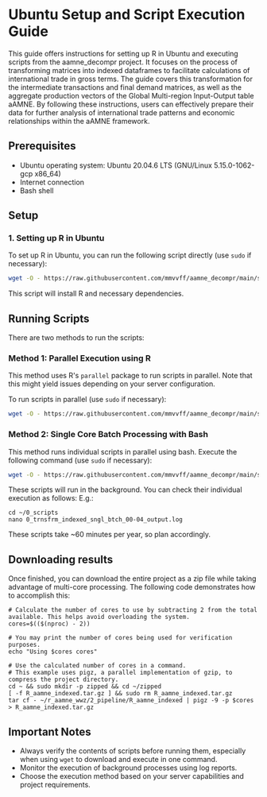 # Ubuntu Setup and Script Execution Guide

This guide offers instructions for setting up R in Ubuntu and executing scripts from the aamne_decompr project. It focuses on the process of transforming matrices into indexed dataframes to facilitate calculations of international trade in gross terms. The guide covers this transformation for the intermediate transactions and final demand matrices, as well as the aggregate production vectors of the Global Multi-region Input-Output table aAMNE. By following these instructions, users can effectively prepare their data for further analysis of international trade patterns and economic relationships within the aAMNE framework.

## Prerequisites

- Ubuntu operating system: Ubuntu 20.04.6 LTS (GNU/Linux 5.15.0-1062-gcp x86_64)
- Internet connection
- Bash shell

## Setup

### 1. Setting up R in Ubuntu

To set up R in Ubuntu, you can run the following script directly (use `sudo` if necessary):

```bash
wget -O - https://raw.githubusercontent.com/mmvvff/aamne_decompr/main/src/0_ubuntu_example_run/0_ubuntu_setup_rserver.bash | bash
```

This script will install R and necessary dependencies.

## Running Scripts

There are two methods to run the scripts:

### Method 1: Parallel Execution using R

This method uses R's `parallel` package to run scripts in parallel. Note that this might yield issues depending on your server configuration.

To run scripts in parallel (use `sudo` if necessary):

```bash
wget -O - https://raw.githubusercontent.com/mmvvff/aamne_decompr/main/src/0_ubuntu_example_run/2_ubuntu_eg_indexed_prll.bash | bash
```

### Method 2: Single Core Batch Processing with Bash

This method runs individual scripts in parallel using bash. Execute the following command (use `sudo` if necessary):

```bash
wget -O - https://raw.githubusercontent.com/mmvvff/aamne_decompr/main/src/0_ubuntu_example_run/2_ubuntu_eg_indexed_sngl.bash | bash
```

These scripts will run in the background. You can check their individual execution as follows:
E.g.:
```
cd ~/0_scripts
nano 0_trnsfrm_indexed_sngl_btch_00-04_output.log
```

These scripts take ~60 minutes per year, so plan accordingly.


## Downloading results

Once finished, you can download the entire project as a zip file while taking advantage of multi-core processing. The following code demonstrates how to accomplish this:

```
# Calculate the number of cores to use by subtracting 2 from the total available. This helps avoid overloading the system.
cores=$(($(nproc) - 2))

# You may print the number of cores being used for verification purposes.
echo "Using $cores cores"

# Use the calculated number of cores in a command.
# This example uses pigz, a parallel implementation of gzip, to compress the project directory.
cd ~ && sudo mkdir -p zipped && cd ~/zipped
[ -f R_aamne_indexed.tar.gz ] && sudo rm R_aamne_indexed.tar.gz
tar cf - ~/r_aamne_wwz/2_pipeline/R_aamne_indexed | pigz -9 -p $cores > R_aamne_indexed.tar.gz
```


## Important Notes

- Always verify the contents of scripts before running them, especially when using `wget` to download and execute in one command.
- Monitor the execution of background processes using log reports.
- Choose the execution method based on your server capabilities and project requirements.
